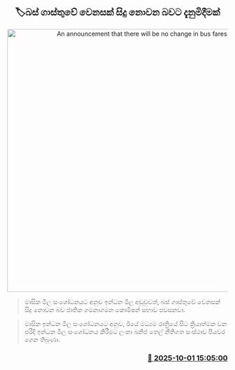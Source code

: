 <p align='center'><b><h2 align='center' title='An announcement that there will be no change in bus fares'>🏷බස් ගාස්තුවේ වෙනසක් සිදු නොවන බවට දැනුමිදීමක්</h2></b></p>
<p align='center'><img src='https://helakuru.sgp1.cdn.digitaloceanspaces.com/esana/images/lib/bus1-archived.jpg' width='600' alt='An announcement that there will be no change in bus fares'></p>

> මාසික මිල සංශෝධනයට අනුව ඉන්ධන මිල අඩුවුවත්, බස් ගාස්තුවේ වෙනසක් සිදු නොවන බව ජාතික ගමනාගමන කොමිෂන් සභාව පවසනවා.

> මාසික ඉන්ධන මිල සංශෝධනයට අනුව, ඊයේ මධ්‍යම රාත්‍රියේ සිට ක්‍රියාත්මක වන පරිදි ඉන්ධන මිල සංශෝධනය කිරීමට ලංකා ඛනිජ තෙල් නීතිගත සංස්ථාව පියවර ගෙන තිබුණා.



<h3 align='right'><a href='https://www.helakuru.lk/esana/p/114143/'>📅 2025-10-01 15:05:00</a></h3>
